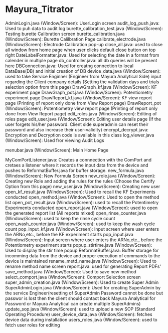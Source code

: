 # Mayura_Titrator

AdminLogin.java (Window/Screen): UserLogin screen
audit_log_push.java: Used to puh data to audit log
burette_calibration_test.java (Window/Screen): Testing burette Calibration screen
burette_calibration.java (Window/Screen): Burette Calilbration Page
calibrate_electrode.java (Window/Screen): Electrode Calibration pop-up
close_all.java: used to close all window from home page when user clicks default close button on top right 
DateLabelFormatter.java: Used for selecting the date in a format from calender in multiple page
db_controller.java: all db queries will be present here
DBConnection.java: Used for creatng connection to local DataBase(DB) and initial creation of DB
device_data.java (Window/Screen): used to take Service Enginner (Engineer from Mayura Analytical Side) input regarding the Client company details (Setting the validation days and trials selection option from this page)
DrawGraph_kf.java (Window/Screen): KF experiment page
DrawGraph_pot.java (Window/Screen): Potentiometry experiment page
DrawReport_kf.java (Window/Screen): KF view report page (Printing of report only done from View Report page)
DrawReport_pot (Window/Screen): Potentiometry view report page (Printing of report only done from View Report page)
edit_roles.java (Window/Screen): Editing of roles page
edit_user.java (Window/Screen): Editing user details page (If the user forgets his/her password. Client side superadmin can reset their password and also increase their user-validity)
encrypt_decrypt.java: Encryption and Decryption code is available in this class
log_viewer.java (Window/Screen): Used fror viewing Audit Logs

menubar.java (Window/Screen): Main Home Page

MyComPortListener.java: Creates a connnection with the ComPort and cretaes a listener where it records the input data from the device and pushes to ReformatBuffer.java for buffer storage.
new_formula.java (Window/Screen): New Formula Screen
new_role.java (Window/Screen): Creating new Role and adding the rules for the rules (Choose the Certify Option from this page)
new_user.java (Window/Screen): Creating new user
open_kf_result.java (Window/Screen): Used to recall the KF Experiments conducted
open_method.java (Window/Screen): Used to open the method list
open_pot_result.java (Window/Screen): used to recall the Potentimetry Experiments conducted
open_report.java (Window/Screen): used to open the generated report list (All reports mixed)
open_rinse_counter.java (Window/Screen): used to keep the rinse cycle count
open_wash_counter.java (Window/Screen): used to keep the wash cycle count
pop_input_kf.java (Window/Screen): Input screen where user enters the ARNo,etc., before the KF experiment starts
pop_input.java (Window/Screen): Input screen where user enters the ARNo,etc., before the Potentiometry experiment starts
popup_stirtime.java (Window/Screen): Used to display the stir time popup
ReformatBuffer.java: Buffer storage for incomming data from the device and proper execution of commands to the device is maintained
rename_metd_name.java (Window/Screen): Used to rename method name screen
report.java: used for generating Report PDFs'
save_method.java (Window/Screen): Used to save new method
select_comport.java (Window/Screen): Comport Selection screen
super_admin_creation.java (Window/Screen): Used to create Super Admin
SuperAdminLogin.java (Window/Screen): Used for creating SuperAdmin by the service Engineer(resetting of SuperAdmin Password cannot be done but passwor is lost then the client should contact back Mayura Analytical for Password or Mayura Analytical can create multiple SuperAdmins)
update_sop.java (Window/Screen): used to upload a new SOP (Standard Operating Procedure)
user_device_data.java (Window/Screen): fetches device data during installation
users_roles.java (Window/Screen): used to fetch user roles for editing

